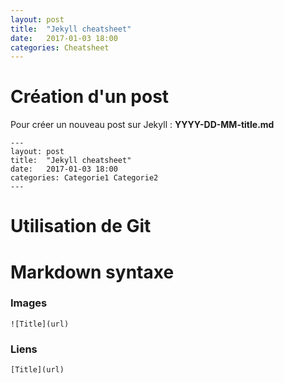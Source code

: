 ```yaml
---
layout: post
title:  "Jekyll cheatsheet"
date:   2017-01-03 18:00
categories: Cheatsheet
---
```


# Création d'un post

Pour créer un nouveau post sur Jekyll : **YYYY-DD-MM-title.md**

~~~
---
layout: post
title:  "Jekyll cheatsheet"
date:   2017-01-03 18:00
categories: Categorie1 Categorie2
---
~~~

# Utilisation de Git

# Markdown syntaxe

### Images

`![Title](url)`

### Liens

`[Title](url)`
